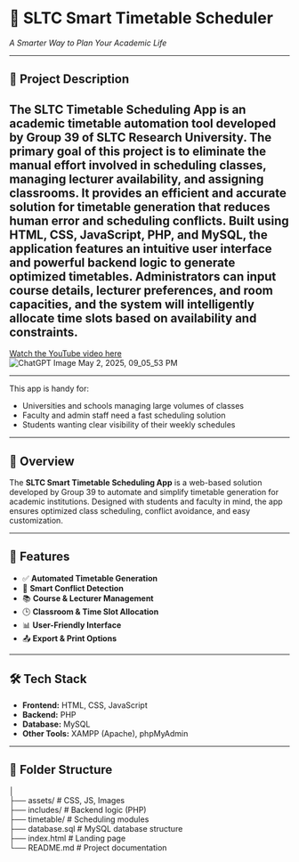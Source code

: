 # 📅 SLTC Smart Timetable Scheduler 
*A Smarter Way to Plan Your Academic Life*

---

## 📘 Project Description
The SLTC Timetable Scheduling App is an academic timetable automation tool developed by Group 39 of SLTC Research University. The primary goal of this project is to eliminate the manual effort involved in scheduling classes, managing lecturer availability, and assigning classrooms. It provides an efficient and accurate solution for timetable generation that reduces human error and scheduling conflicts.
Built using HTML, CSS, JavaScript, PHP, and MySQL, the application features an intuitive user interface and powerful backend logic to generate optimized timetables. Administrators can input course details, lecturer preferences, and room capacities, and the system will intelligently allocate time slots based on availability and constraints.
---
[Watch the YouTube video here](https://youtu.be/PHrjiea5nAI)
![ChatGPT Image May 2, 2025, 09_05_53 PM](https://github.com/user-attachments/assets/c418385f-7984-486f-a074-c90d3241d68b)

---
This app is handy for:
- Universities and schools managing large volumes of classes
- Faculty and admin staff need a fast scheduling solution
- Students wanting clear visibility of their weekly schedules


--- 
## 🚀 Overview
The **SLTC Smart Timetable Scheduling App** is a web-based solution developed by Group 39 to automate and simplify timetable generation for academic institutions. Designed with students and faculty in mind, the app ensures optimized class scheduling, conflict avoidance, and easy customization.

---

## 🎯 Features
- ✅ **Automated Timetable Generation**  
- 🧠 **Smart Conflict Detection**  
- 📚 **Course & Lecturer Management**  
- 🕒 **Classroom & Time Slot Allocation**  
- 📊 **User-Friendly Interface**  
- 📤 **Export & Print Options**  

---

## 🛠️ Tech Stack
- **Frontend:** HTML, CSS, JavaScript  
- **Backend:** PHP  
- **Database:** MySQL  
- **Other Tools:** XAMPP (Apache), phpMyAdmin

---

## 📁 Folder Structure
│ <br>
├── assets/ # CSS, JS, Images <br>
├── includes/ # Backend logic (PHP) <br>
├── timetable/ # Scheduling modules <br>
├── database.sql # MySQL database structure <br>
├── index.html # Landing page <br>
└── README.md # Project documentation <br>
